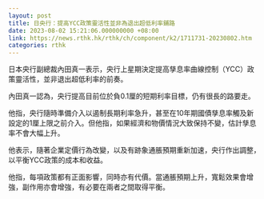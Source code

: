 ```yaml
---
layout: post
title: 日央行：提高YCC政策靈活性並非為退出超低利率鋪路
date: 2023-08-02 15:21:06.000000000 +08:00
link: https://news.rthk.hk/rthk/ch/component/k2/1711731-20230802.htm
categories: rthk
---
```


日本央行副總裁內田真一表示，央行上星期決定提高孳息率曲線控制（YCC）政策靈活性，並非退出超低利率的前奏。

內田真一認為，央行提高目前位於負0.1厘的短期利率目標，仍有很長的路要走。

他指，央行隨時準備介入以遏制長期利率急升，甚至在10年期國債孳息率觸及新設定的1厘上限之前介入。但他指，如果經濟和物價情況大致保持不變，估計孳息率不會大幅上升。

他表示，隨著企業定價行為改變，以及有跡象通脹預期重新加速，央行作出調整，以平衡YCC政策的成本和收益。

他指，每項政策都有正面影響，同時亦有代價。當通脹預期上升，寬鬆效果會增強，副作用亦會增強，有必要在兩者之間取得平衡。
